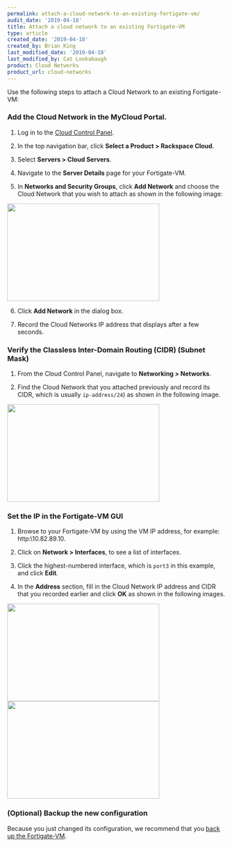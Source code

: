 ```yaml
---
permalink: attach-a-cloud-network-to-an-existing-fortigate-vm/
audit_date: '2019-04-18'
title: Attach a cloud network to an existing Fortigate-VM
type: article
created_date: '2019-04-18'
created_by: Brian King
last_modified_date: '2019-04-18'
last_modified_by: Cat Lookabaugh
product: Cloud Networks
product_url: cloud-networks
---
```


Use the following steps to attach a Cloud Network to an existing Fortigate-VM:

### Add the Cloud Network in the MyCloud Portal.

1. Log in to the [Cloud Control Panel](login.rackspace.com).

2. In the top navigation bar, click **Select a Product > Rackspace Cloud**.

3. Select **Servers > Cloud Servers**.

4. Navigate to the **Server Details** page for your Fortigate-VM.

5. In **Networks and Security Groups**, click **Add Network** and choose the
Cloud Network that you wish to attach as shown in the following image:

<img src="{% asset_path cloud-networks/attach-a-cloud-network-to-an-existing-fortigate-vm/add_network.png %}" class="image-half_width" width="350" height="224" />

6. Click **Add Network** in the dialog box.

7. Record the Cloud Networks IP address that displays after a few seconds.

### Verify the Classless Inter-Domain Routing (CIDR) (Subnet Mask)

1. From the Cloud Control Panel, navigate to **Networking > Networks**.

2. Find the Cloud Network that you attached previously and record its CIDR,
which is usually `ip-address/24`) as shown in the following image.

<img src="{% asset_path cloud-networks/attach-a-cloud-network-to-an-existing-fortigate-vm/cloud_networks.png %}" class="image-half_width" width="350" height="224" />

### Set the IP in the Fortigate-VM GUI

1. Browse to your Fortigate-VM by using the VM IP  address, for example:
http:\\10.82.89.10.

2. Click on **Network > Interfaces**, to see a list of interfaces.

3. Click the highest-numbered interface, which is `port3` in this example, and
click **Edit**.

4. In the **Address** section, fill in the Cloud Network IP address and CIDR
that you recorded earlier and click **OK** as shown in the following images.

<img src="{% asset_path cloud-networks/attach-a-cloud-network-to-an-existing-fortigate-vm/display_fgvm.png %}" class="image-half_width" width="350" height="224" />

<img src="{% asset_path cloud-networks/attach-a-cloud-network-to-an-existing-fortigate-vm/ipset.png %}" class="image-half_width" width="350" height="224" />

### (Optional) Backup the new configuration

Because you just changed its configuration, we recommend that you
[back up the Fortigate-VM](https://support.rackspace.com/how-to/back-up-the-fortinet-fortigate-vm/).
